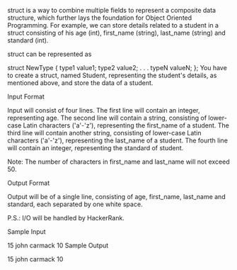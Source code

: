 struct is a way to combine multiple fields to represent a composite data structure, which further lays the foundation for Object Oriented Programming. For example, we can store details related to a student in a struct consisting of his age (int), first_name (string), last_name (string) and standard (int). 

struct can be represented as

struct NewType {
    type1 value1;
    type2 value2;
    .
    .
    .
    typeN valueN;
};
You have to create a struct, named Student, representing the student's details, as mentioned above, and store the data of a student.

Input Format

Input will consist of four lines. 
The first line will contain an integer, representing age. 
The second line will contain a string, consisting of lower-case Latin characters ('a'-'z'), representing the first_name of a student. 
The third line will contain another string, consisting of lower-case Latin characters ('a'-'z'), representing the last_name of a student. 
The fourth line will contain an integer, representing the standard of student.

Note: The number of characters in first_name and last_name will not exceed 50.

Output Format

Output will be of a single line, consisting of age, first_name, last_name and standard, each separated by one white space.

P.S.: I/O will be handled by HackerRank.

Sample Input

15
john
carmack
10
Sample Output

15 john carmack 10
